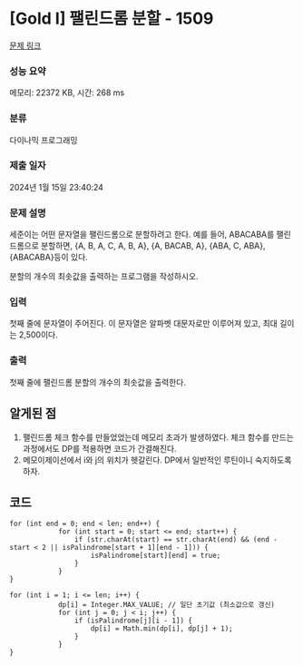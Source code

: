 # [Gold I] 팰린드롬 분할 - 1509 

[문제 링크](https://www.acmicpc.net/problem/1509) 

### 성능 요약

메모리: 22372 KB, 시간: 268 ms

### 분류

다이나믹 프로그래밍

### 제출 일자

2024년 1월 15일 23:40:24

### 문제 설명

<p>세준이는 어떤 문자열을 팰린드롬으로 분할하려고 한다. 예를 들어, ABACABA를 팰린드롬으로 분할하면, {A, B, A, C, A, B, A}, {A, BACAB, A}, {ABA, C, ABA}, {ABACABA}등이 있다.</p>

<p>분할의 개수의 최솟값을 출력하는 프로그램을 작성하시오.</p>

### 입력 

 <p>첫째 줄에 문자열이 주어진다. 이 문자열은 알파벳 대문자로만 이루어져 있고, 최대 길이는 2,500이다.</p>

### 출력 

 <p>첫째 줄에 팰린드롬 분할의 개수의 최솟값을 출력한다.</p>

## 알게된 점
 1. 팰린드롬 체크 함수를 만들었었는데 메모리 초과가 발생하였다. 체크 함수를 만드는 과정에서도 DP를 적용하면 코드가 간결해진다.
 2. 메모이제이션에서 i와 j의 위치가 헷갈린다. DP에서 일반적인 루틴이니 숙지하도록 하자.

## 코드
    for (int end = 0; end < len; end++) {
                for (int start = 0; start <= end; start++) {
                    if (str.charAt(start) == str.charAt(end) && (end - start < 2 || isPalindrome[start + 1][end - 1])) {
                        isPalindrome[start][end] = true;
                    }
                }
    }            

    for (int i = 1; i <= len; i++) {
                dp[i] = Integer.MAX_VALUE; // 일단 초기값 (최소값으로 갱신)
                for (int j = 0; j < i; j++) {
                    if (isPalindrome[j][i - 1]) {
                        dp[i] = Math.min(dp[i], dp[j] + 1);
                    }
                }
    }
